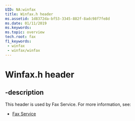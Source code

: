 ```yaml
---
UID: NA:winfax
title: Winfax.h header
ms.assetid: 1d8372da-bf53-3345-882f-8adc98f7fe8d
ms.date: 01/11/2019
ms.keywords: 
ms.topic: overview
tech.root: fax
f1_keywords:
 - winfax
 - winfax/winfax
---
```


# Winfax.h header


## -description

This header is used by Fax Service. For more information, see:

- [Fax Service](../_fax/index.md)

